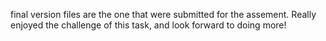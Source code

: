 final version files are the one that were submitted for the assement. 
Really enjoyed the challenge of this task, and look forward to doing more!

